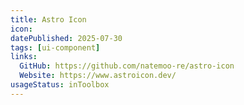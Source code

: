```yaml
---
title: Astro Icon
icon:  
datePublished: 2025-07-30
tags: [ui-component]
links:
  GitHub: https://github.com/natemoo-re/astro-icon
  Website: https://www.astroicon.dev/
usageStatus: inToolbox
---
```

